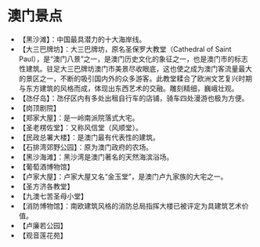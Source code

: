 # 澳门景点  
* 【黑沙滩】：中国最具潜力的十大海岸线。  
* 【大三巴牌坊】：大三巴牌坊，原名圣保罗大教堂（Cathedral of Saint Paul），是“澳门八景”之一，是澳门历史文化的象征之一，也是澳门市的标志性建筑。驻足大三巴牌坊澳门市美景尽收眼底，这也使之成为澳门客流量最大的景区之一，不断的吸引国内外的众多游客。此教堂糅合了欧洲文艺复兴时期与东方建筑的风格而成，体现出东西艺术的交融。雕刻精细，巍峨壮观。  
* 【氹仔岛】：氹仔区内有多处出租自行车的店铺，骑车四处漫游也极为方便。  
* 【岗顶剧院】  
* 【郑家大屋】：是一岭南派院落式大宅。  
* 【圣老楞佐堂】：又称风信堂（风顺堂）。  
* 【民政总署大楼】：是澳门最有代表性的建筑。  
* 【石排湾郊野公园】：原为澳门政府的农场。  
* 【黑沙海滩】：黑沙湾是澳门著名的天然海滨浴场。  
* 【葡萄酒博物馆】  
* 【卢家大屋】：卢家大屋又名“金玉堂”，是澳门卢九家族的大宅之一。  
* 【圣方济各教堂】  
* 【九澳七苦圣母小堂】  
* 【消防博物馆】：南欧建筑风格的消防总局指挥大楼已被评定为具建筑艺术价值。  
* 【卢廉若公园】  
* 【观音莲花苑】  
